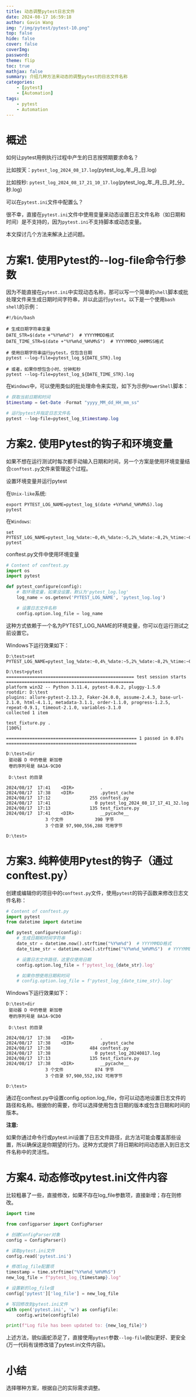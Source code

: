 ```yaml
---
title: 动态调整pytest日志文件
date: 2024-08-17 16:59:18
author: Gavin Wang
img: "/img/pytest/pytest-10.png"
top: false
hide: false
cover: false
coverImg:
password:
theme: flip
toc: true
mathjax: false
summary: 介绍几种方法来动态的调整pytest的日志文件名称
categories:
    - [pytest]
    - [Automation]
tags:
    - pytest
    - Automation
---
```



# 概述

如何让pytest用例执行过程中产生的日志按预期要求命名？

比如按天：`pytest_log_2024_08_17.log`(pytest_log_年_月_日.log)

比如按秒: `pytest_log_2024_08_17_21_10_17.log`(pytest_log_年_月_日_时_分_秒.log)

可以在`pytest.ini`文件中配置么？

很不幸，直接在`pytest.ini`文件中使用变量来动态设置日志文件名称（如日期和时间）是不支持的，因为`pytest.ini`不支持脚本或动态变量。

本文探讨几个方法来解决上述问题。

# 方案1. 使用Pytest的--log-file命令行参数

因为不能直接在`pytest.ini`中实现动态名称，那可以写一个简单的`shell`脚本或批处理文件来生成日期时间字符串，并以此运行`pytest`。以下是一个使用`bash shell`的示例：

```shell
#!/bin/bash

# 生成日期字符串变量
DATE_STR=$(date +"%Y%m%d")  # YYYYMMDD格式
DATE_TIME_STR=$(date +"%Y%m%d_%H%M%S")  # YYYYMMDD_HHMMSS格式

# 使用日期字符串运行pytest，仅包含日期
pytest --log-file=pytest_log_${DATE_STR}.log

# 或者，如果你想包含小时、分钟和秒
pytest --log-file=pytest_log_${DATE_TIME_STR}.log
```


在`Windows`中，可以使用类似的批处理命令来实现，如下为示例`PowerShell`脚本：

```powershell
# 获取当前日期和时间
$timestamp = Get-Date -Format "yyyy_MM_dd_HH_mm_ss"

# 运行pytest并指定日志文件名
pytest --log-file=pytest_log_$timestamp.log
```

# 方案2. 使用Pytest的钩子和环境变量

如果不想在运行测试时每次都手动输入日期和时间，另一个方案是使用环境变量结合`conftest.py`文件来管理这个过程。

设置环境变量并运行pytest

在`Unix-like`系统:

```shell
export PYTEST_LOG_NAME=pytest_log_$(date +%Y%m%d_%H%M%S).log
pytest
```

在`Windows`:

```shell
set PYTEST_LOG_NAME=pytest_log_%date:~0,4%_%date:~5,2%_%date:~8,2%_%time:~0,2%_%time:~3,2%_%time:~6,2%.log
pytest
```


conftest.py文件中使用环境变量

```python
# Content of conftest.py
import os
import pytest

def pytest_configure(config):
    # 取环境变量，如果没设置，默认为'pytest_log.log'
    log_name = os.getenv('PYTEST_LOG_NAME', 'pytest_log.log')

    # 设置日志文件名称
    config.option.log_file = log_name
```

这种方式依赖于一个名为PYTEST_LOG_NAME的环境变量，你可以在运行测试之前设置它。


Windows下运行效果如下：

```shell
D:\test>set PYTEST_LOG_NAME=pytest_log_%date:~0,4%_%date:~5,2%_%date:~8,2%_%time:~0,2%_%time:~3,2%_%time:~6,2%.log

D:\test>pytest
================================================= test session starts =================================================
platform win32 -- Python 3.11.4, pytest-8.0.2, pluggy-1.5.0
rootdir: D:\test
plugins: allure-pytest-2.13.2, Faker-24.0.0, assume-2.4.3, base-url-2.1.0, html-4.1.1, metadata-3.1.1, order-1.1.0, progress-1.2.5, repeat-0.9.1, timeout-2.1.0, variables-3.1.0
collected 1 item

test_fixture.py .                                                                                                [100%]

================================================== 1 passed in 0.07s ==================================================

D:\test>dir
 驱动器 D 中的卷是 新加卷
 卷的序列号是 8A1A-9CD0

 D:\test 的目录

2024/08/17  17:41    <DIR>          .
2024/08/17  17:38    <DIR>          .pytest_cache
2024/08/17  17:12               255 conftest.py
2024/08/17  17:41                 0 pytest_log_2024_08_17_17_41_32.log
2024/08/17  17:13               135 test_fixture.py
2024/08/17  17:41    <DIR>          __pycache__
               3 个文件            390 字节
               3 个目录 97,900,556,288 可用字节

D:\test>
```


# 方案3. 纯粹使用Pytest的钩子（通过conftest.py）

创建或编辑你的项目中的`conftest.py`文件，使用`pytest`的钩子函数来修改日志文件名称：

```python
# Content of conftest.py
import pytest
from datetime import datetime

def pytest_configure(config):
    # 生成日期和时间字符串
    date_str = datetime.now().strftime("%Y%m%d")  # YYYYMMDD格式
    date_time_str = datetime.now().strftime("%Y%m%d_%H%M%S")  # YYYYMMDD_HHMMSS格式

    # 设置日志文件路径，这里仅使用日期
    config.option.log_file = f'pytest_log_{date_str}.log'

    # 如果你想使用日期和时间
    # config.option.log_file = f'pytest_log_{date_time_str}.log'
```

Windows下运行效果如下：

```shell
D:\test>dir
 驱动器 D 中的卷是 新加卷
 卷的序列号是 8A1A-9CD0

 D:\test 的目录

2024/08/17  17:38    <DIR>          .
2024/08/17  17:38    <DIR>          .pytest_cache
2024/08/17  17:38               484 conftest.py
2024/08/17  17:38                 0 pytest_log_20240817.log
2024/08/17  17:13               135 test_fixture.py
2024/08/17  17:38    <DIR>          __pycache__
               3 个文件            874 字节
               3 个目录 97,900,552,192 可用字节

D:\test>
```


通过在conftest.py中设置config.option.log_file，你可以动态地设置日志文件的路径和名称。根据你的需要，你可以选择使用包含日期的版本或包含日期和时间的版本。

**注意:**

如果你通过命令行或pytest.ini设置了日志文件路径，此方法可能会覆盖那些设置，所以确保这是你期望的行为。这种方式提供了将日期和时间动态嵌入到日志文件名称中的灵活性。


# 方案4. 动态修改pytest.ini文件内容

比较粗暴了一些，直接修改，如果不存在log_file参数项，直接新增；存在则修改。

```python
import time

from configparser import ConfigParser

# 创建ConfigParser对象
config = ConfigParser()

# 读取pytest.ini文件
config.read('pytest.ini')

# 修改log_file配置项
timestamp = time.strftime("%Y%m%d_%H%M%S")
new_log_file = f"pytest_log_{timestamp}.log"

# 设置新的log_file值
config['pytest']['log_file'] = new_log_file

# 写回修改到pytest.ini文件
with open('pytest.ini', 'w') as configfile:
    config.write(configfile)

print(f"Log file has been updated to: {new_log_file}")
```

上述方法，貌似画蛇添足了，直接使用`pytest`参数`--log-file`貌似更好、更安全(万一代码有误修改错了pytest.ini文件内容)。


# 小结

选择哪种方案，根据自己的实际需求调整。
